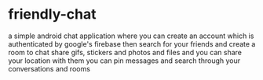 # friendly-chat

a simple android chat application where you can create an account which is authenticated by google's firebase then search for your friends and create a room to chat share gifs, stickers and photos and files and you can share your location with them you can pin messages and search through your conversations and rooms 

